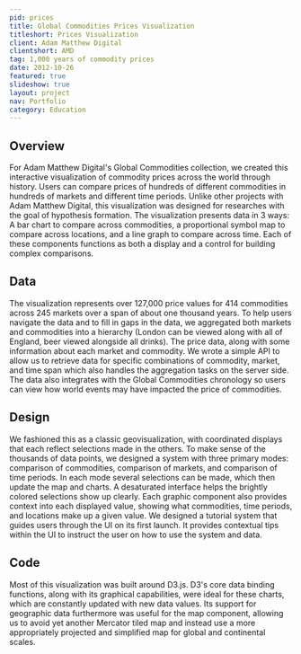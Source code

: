 ```yaml
---
pid: prices
title: Global Commodities Prices Visualization
titleshort: Prices Visualization
client: Adam Matthew Digital
clientshort: AMD
tag: 1,000 years of commodity prices
date: 2012-10-26
featured: true
slideshow: true
layout: project
nav: Portfolio
category: Education
---
```


## Overview
For Adam Matthew Digital's Global Commodities collection, we created this interactive visualization of commodity prices across the world through history. Users can compare prices of hundreds of different commodities in hundreds of markets and different time periods. Unlike other projects with Adam Matthew Digital, this visualization was designed for researches with the goal of hypothesis formation. The visualization presents data in 3 ways: A bar chart to compare across commodities, a proportional symbol map to compare across locations, and a line graph to compare across time. Each of these components functions as both a display and a control for building complex comparisons. 

## Data
The visualization represents over 127,000 price values for 414 commodities across 245 markets over a span of about one thousand years. To help users navigate the data and to fill in gaps in the data, we aggregated both markets and commodities into a hierarchy (London can be viewed along with all of England, beer viewed alongside all drinks). The price data, along with some information about each market and commodity. We wrote a simple API to allow us to retrieve data for specific combinations of commodity, market, and time span which also handles the aggregation tasks on the server side. The data also integrates with the Global Commodities chronology so users can view how world events may have impacted the price of commodities.

## Design
We fashioned this as a classic geovisualization, with coordinated displays that each reflect selections made in the others. To make sense of the thousands of data points, we designed a system with three primary modes: comparison of commodities, comparison of markets, and comparison of time periods. In each mode several selections can be made, which then update the map and charts. A desaturated interface helps the brightly colored selections show up clearly. Each graphic component also provides context into each displayed value, showing what commodities, time periods, and locations make up a given value. We designed a tutorial system that guides users through the UI on its first launch. It provides contextual tips within the UI to instruct the user on how to use the system and data.

## Code
Most of this visualization was built around D3.js. D3's core data binding functions, along with its graphical capabilities, were ideal for these charts, which are constantly updated with new data values. Its support for geographic data furthermore was useful for the map component, allowing us to avoid yet another Mercator tiled map and instead use a more appropriately projected and simplified map for global and continental scales.